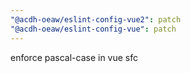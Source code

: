 ```yaml
---
"@acdh-oeaw/eslint-config-vue2": patch
"@acdh-oeaw/eslint-config-vue": patch
---
```


enforce pascal-case in vue sfc
